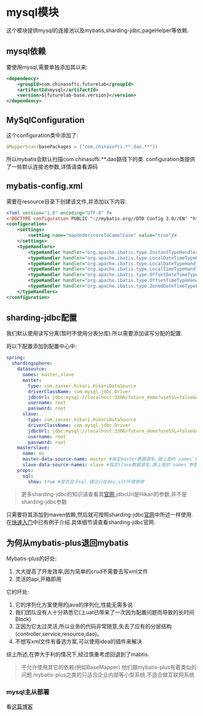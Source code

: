 # mysql模块

这个模块提供mysql的连接池以及mybatis,sharding-jdbc,pageHelper等依赖.

## mysql依赖

要使用mysql,需要单独添加其以来:

```xml
<dependency>
    <groupId>com.chinasofti.futurelab</groupId>
    <artifactId>mysql</artifactId>
    <version>${futurelab-base.version}</version>
</dependency>
```


## MySqlConfiguration

这个configuration类中添加了:
```java
@MapperScan(basePackages = {"com.chinasofti.**.dao.**"})
```
所以mybatis会默认扫描com.chinasofti.**.dao路径下的类. configuration类提供了一些默认连接池参数,详情请查看源码

## mybatis-config.xml

需要在resource目录下创建该文件,并添加以下内容:

```xml
<?xml version="1.0" encoding="UTF-8" ?>
<!DOCTYPE configuration PUBLIC "-//mybatis.org//DTD Config 3.0//EN" "http://mybatis.org/dtd/mybatis-3-config.dtd">
<configuration>
    <settings>
        <setting name="mapUnderscoreToCamelCase" value="true"/>
    </settings>
    <typeHandlers>
        <typeHandler handler="org.apache.ibatis.type.InstantTypeHandler" />
        <typeHandler handler="org.apache.ibatis.type.LocalDateTimeTypeHandler" />
        <typeHandler handler="org.apache.ibatis.type.LocalDateTypeHandler" />
        <typeHandler handler="org.apache.ibatis.type.LocalTimeTypeHandler" />
        <typeHandler handler="org.apache.ibatis.type.OffsetDateTimeTypeHandler" />
        <typeHandler handler="org.apache.ibatis.type.OffsetTimeTypeHandler" />
        <typeHandler handler="org.apache.ibatis.type.ZonedDateTimeTypeHandler" />
    </typeHandlers>
</configuration>
```

## sharding-jdbc配置

我们默认使用读写分离(暂时不使用分表分库).所以需要添加读写分配的配置.

将以下配置添加到配置中心中:

```yaml
spring:
  shardingsphere:
    datasource:
      names: master,slave
      master:
        type: com.zaxxer.hikari.HikariDataSource
        driverClassName: com.mysql.jdbc.Driver
        jdbcUrl: jdbc:mysql://localhost:3306/future_demo?useSSL=false&characterEncoding=utf8
        username: root
        password: root
      slave:
        type: com.zaxxer.hikari.HikariDataSource
        driverClassName: com.mysql.jdbc.Driver
        jdbcUrl: jdbc:mysql://localhost:3306/future_demo?useSSL=false&characterEncoding=utf8
        username: root
        password: root
    masterslave:
      name: ms
      master-data-source-name: master #指定master数据源名.跟上面的`names`参数对应
      slave-data-source-names: slave #指定slave数据源名.跟上面的`names`参数对应
    props:
      sql:
        show: true #是否显示sql.建议只在dev,sit环境使用
```

> 更多sharding-jdbc的知识请查看其[官网](https://shardingsphere.apache.org),jdbcUrl是Hikari的参数.并不是sharding-jdbc参数



只需要将其添加到maven依赖,然后就可按照sharding-jdbc[官网](https://shardingsphere.apache.org)中所述一样使用.在[快速入门](/java/getting_started/mysql.md)中已有例子介绍.具体细节请查看sharding-jdbc官网.

## 为何从mybatis-plus退回mybatis

Mybatis-plus的好处:

1. 大大提高了开发效率,因为简单的crud不需要去写xml文件
2. 灵活的api,开箱即用

它的坏处:

1. 它的序列化方案使用的java的序列化,性能无需多说
2. 我们团队没有人十分熟悉它(上uat已带来了一次因为配置问题而导致的长时间Block)
3. 正因为它太过灵活,所以业务的代码非常随意,失去了应有的分层结构(controller,service,resource,dao)。
4. 不想写xml文件有备选方案,可以使用idea的插件来解决

综上所述,在弊大于利的情况下,经过慎重考虑回退到了mabtis.

>不允许使用其它的依赖(例如BaseMapper).他们跟mybatis-plus有着类似的问题.mybatis-plus之类的只适合企业内部等小型系统.不适合做互联网系统


### mysql主从部署

看[这篇博客](https://www.jianshu.com/p/b0cf461451fb)